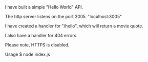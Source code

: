 I have built a simple "Hello World" API.

The http server listens on the port 3005. "localhost:3005"

I have created a handler for "/hello", which will return a movie quote.

I also have a handler for 404 errors.

Please note, HTTPS is disabled.


Usage
$ node index.js
